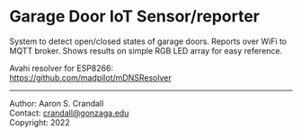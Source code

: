 # Garage Door IoT Sensor/reporter

System to detect open/closed states of garage doors.
Reports over WiFi to MQTT broker.
Shows results on simple RGB LED array for easy reference.

Avahi resolver for ESP8266:  
https://github.com/madpilot/mDNSResolver

* * * 

Author: Aaron S. Crandall  
Contact: <crandall@gonzaga.edu>  
Copyright: 2022  

